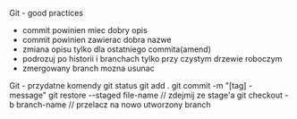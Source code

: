 Git - good practices

* commit powinien miec dobry opis
* commit powinien zawierac dobra nazwe
* zmiana opisu tylko dla ostatniego commita(amend)
* podrozuj po historii i branchach tylko przy czystym drzewie roboczym
* zmergowany branch mozna usunac


Git - przydatne komendy
git status
git add .
git commit -m "[tag] - message"
git restore --staged file-name // zdejmij ze stage'a
git checkout -b branch-name // przelacz na nowo utworzony branch